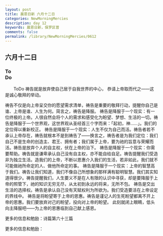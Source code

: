 ```yaml
---
layout: post
title: 晨恩日新 六月十二日
categories: NewMorningMercies
description: day 12
keywords: 晨恩日新，保罗区普
comments: false
permalink: /library/NewMorningMercies/0612
---
```


## 六月十二日

### To <br> Do

&emsp;&emsp;ToDo
祷告就是放弃使自己居于自我世界的中心，
恭请上帝取而代之——这是诚心敬拜的举动。
 
祷告不仅是向上帝呈交你的愿望需求清单，祷告是重要的敬拜行动，提醒你自己是谁、上帝是谁、人生为何。简言之，祷告是降服。
祷告是降服于一个现实：有一位终极的上帝。人很自然会将个人的需求和感受化为盼望、梦想、生活的一切。祷告是降服于一个世界观，这世界观从圣经首三个字而来：「起初，神……」。我们的定位得以重新校正。
祷告是降服于一个现实：人生不仅为自己而活。祷告者若不承认上帝存在，祷告就根本不是到祷告了——换言之，祷告者是为我们定位：我们自己不是生命的创造主、君王、拥有者；我们属于上帝，要为祂的旨意与荣耀而活。祷告是放弃个人的自主权，伏在上帝的治下。
祷告是降服于一个现实：你需要帮助。祷告就是谦卑承认自己没有自主权，亦不能自给自足。祷告提醒我们受造非为独立生活。造我们的上帝，不断以恩惠介入我们的生活，若非如此，我们就不可能做祂所命定的人、做他所命定的事。
祷告是降服于一个现实：上帝的智慧高于我们。祷告让我们知道，我们不像自己所想象的那样满有聪明智慧。我们其实知道得很少。祷告提醒我们，人生要义不是在人有限的认识中寻获，却是要降服于上帝的照管下，祂的知识无穷无尽，从太初到永远的将来，无所不包。
祷告是交出生活的选择权。祷告是承认自己没有天赋权利为所欲为。我们受造要活在上帝设定的界线中。
祷告是将盼望寄于上帝的恩惠。祷告是谨记人的生死盼望都离不开上帝的恩惠。我们要放弃对己的盼望，投向对上帝的盼望。
此刻就闭上眼睛，低头向主降服吧——为上帝的恩惠临到自己献上感恩。
 
更多的信息和勉励：诗篇第六十三篇

更多的信息和勉励：[]()
